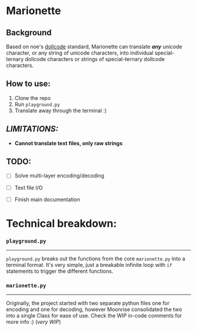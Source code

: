 # Marionette

## Background

Based on noe's [dollcode](https://noe.sh/dollcode/) standard, Marionette can translate ***any*** unicode character, or any string of unicode characters, into individual special-ternary dollcode characters or strings of special-ternary dollcode characters.

## How to use:

1. Clone the repo
2. Run ``playground.py``
3. Translate away through the terminal :)


## *LIMITATIONS:*

- **Cannot translate text files, only raw strings**

## TODO:
- [ ] Solve multi-layer encoding/decoding
- [ ] Text file I/O
- [ ] Finish main documentation


# Technical breakdown:

### ``playground.py``
---

``playground.py`` breaks out the functions from the core ``marionette.py`` into a terminal format. It's very simple, just a breakable infinite loop with ``if`` statements to trigger the different functions.

### ``marionette.py``
---

Originally, the project started with two separate python files one for encoding and one for decoding, however Moonrise consolidated the two into a single Class for ease of use. Check the WIP in-code comments for more info :) (*very WIP*)
